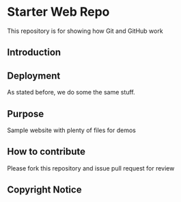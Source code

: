# Starter Web Repo

This repository is for showing how Git and GitHub work

## Introduction
## Deployment
As stated before, we do some the same stuff.
## Purpose

Sample website with plenty of files for demos

## How to contribute
Please fork this repository and issue pull request for review

## Copyright Notice
